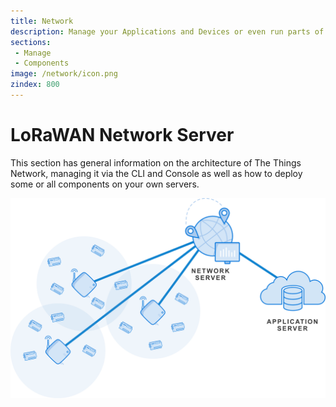 ```yaml
---
title: Network
description: Manage your Applications and Devices or even run parts of the network on your own servers.
sections:
 - Manage
 - Components
image: /network/icon.png
zindex: 800
---
```


# LoRaWAN Network Server

This section has general information on the architecture of The Things Network, managing it via the CLI and Console as well as how to deploy some or all components on your own servers.

![Network Overview](overview.png)
